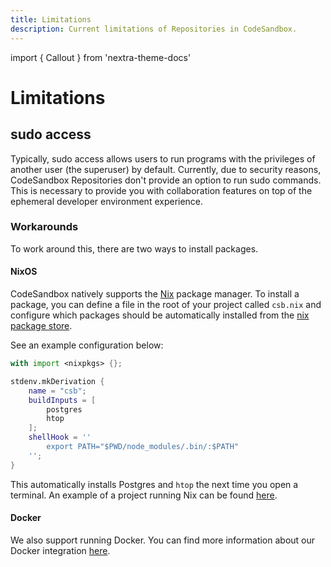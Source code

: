 ```yaml
---
title: Limitations
description: Current limitations of Repositories in CodeSandbox.
---
```


import { Callout } from 'nextra-theme-docs'

# Limitations

## sudo access

Typically, sudo access allows users to run programs with the privileges of another user (the superuser) by default. Currently, due to security reasons, CodeSandbox Repositories don't provide an option to run sudo commands. This is necessary to provide you with collaboration features on top of the ephemeral developer environment experience.

### Workarounds

To work around this, there are two ways to install packages.

#### NixOS

CodeSandbox natively supports the [Nix](https://nixos.org/) package manager. To install a package, you can define a file in the root of your project called `csb.nix` and configure which packages should be automatically installed from the [nix package store](https://search.nixos.org/packages).

See an example configuration below:

```nix
with import <nixpkgs> {};

stdenv.mkDerivation {
    name = "csb";
    buildInputs = [
        postgres
        htop
    ];
    shellHook = ''
        export PATH="$PWD/node_modules/.bin/:$PATH"
    '';
}
```

This automatically installs Postgres and `htop` the next time you open a terminal. An example of a project running Nix can be found [here](https://codesandbox.io/p/github/codesandbox/test-sandbox/main).

#### Docker

We also support running Docker. You can find more information about our Docker integration [here](/learn/environment/docker).
